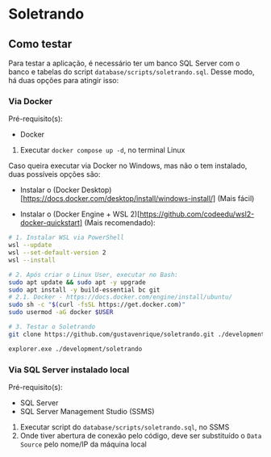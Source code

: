 # Soletrando

## Como testar
Para testar a aplicação, é necessário ter um banco SQL Server com o banco e tabelas do 
script `database/scripts/soletrando.sql`. Desse modo, há duas opções para atingir isso:

### Via Docker
Pré-requisito(s): 
- Docker

1. Executar `docker compose up -d`, no terminal Linux


Caso queira executar via Docker no Windows, mas não o tem instalado,
duas possíveis opções são:
- Instalar o (Docker Desktop)[https://docs.docker.com/desktop/install/windows-install/] (Mais fácil)

- Instalar o (Docker Engine + WSL 2)[https://github.com/codeedu/wsl2-docker-quickstart] (Mais recomendado):
```bash
# 1. Instalar WSL via PowerShell
wsl --update
wsl --set-default-version 2
wsl --install

# 2. Após criar o Linux User, executar no Bash:
sudo apt update && sudo apt -y upgrade
sudo apt install -y build-essential bc git
# 2.1. Docker - https://docs.docker.com/engine/install/ubuntu/
sudo sh -c "$(curl -fsSL https://get.docker.com)"
sudo usermod -aG docker $USER

# 3. Testar o Soletrando
git clone https://github.com/gustavenrique/soletrando.git ./development/soletrando

explorer.exe ./development/soletrando
```


### Via SQL Server instalado local
Pré-requisito(s): 
- SQL Server
- SQL Server Management Studio (SSMS)

1. Executar script do `database/scripts/soletrando.sql`, no SSMS
2. Onde tiver abertura de conexão pelo código, deve ser substituído o `Data Source` pelo nome/IP da máquina local